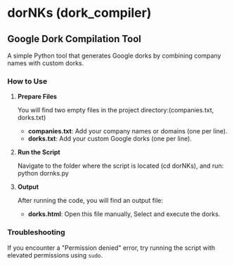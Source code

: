 # dorNKs (dork_compiler)

## Google Dork Compilation Tool

A simple Python tool that generates Google dorks by combining company names with custom dorks.



### How to Use

1. **Prepare Files**  

   You will find two empty files in the project directory:(companies.txt, dorks.txt)
   - **companies.txt**: Add your company names or domains (one per line).
   - **dorks.txt**: Add your custom Google dorks (one per line).



2. **Run the Script**  

   Navigate to the folder where the script is located (cd dorNKs), 
   and run:  python dornks.py



3. **Output**  

   After running the code, you will find an output file:
   - **dorks.html**: Open this file manually, Select and execute the dorks.


### Troubleshooting  
If you encounter a "Permission denied" error, try running the script with elevated permissions using `sudo`.
